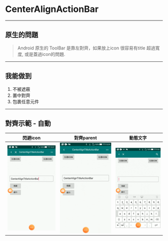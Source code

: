 # CenterAlignActionBar

----
## 原生的問題
> Android 原生的 ToolBar 是靠左對齊，如果放上icon 很容易有title 超過寬度, 或是蓋過icon的問題.

----
## 我能做到

1. 不被遮蔽
2. 置中對齊
3. 包裹任意元件

----
## 對齊示範 - 自動
| 閃避icon | 對齊parent | 動態文字 |
|:---------:|:--------:|:-------:|
|![](https://github.com/voarlese/CenterAlignTitleActionBar/blob/master/gif/center_icon.gif)|![](https://github.com/voarlese/CenterAlignTitleActionBar/blob/master/gif/center_parent.gif)|![](https://github.com/voarlese/CenterAlignTitleActionBar/blob/master/gif/%E5%8B%95%E6%85%8B%E6%96%87%E5%AD%97.gif)|

